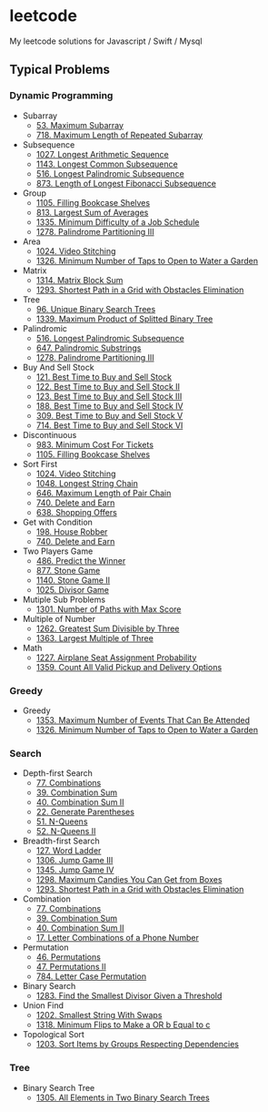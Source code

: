 # leetcode
My leetcode solutions for Javascript / Swift / Mysql

## Typical Problems

### Dynamic Programming

- Subarray
    - [53\. Maximum Subarray](./topics/dp/maximumSubarray.md)
    - [718\. Maximum Length of Repeated Subarray](./topics/dp/maximumLengthOfRepeatedSubarray.md)
- Subsequence
    - [1027\. Longest Arithmetic Sequence](./topics/dp/longestArithmeticSequence.md)
    - [1143\. Longest Common Subsequence](./topics/dp/longestCommonSubsequence.md)
    - [516\. Longest Palindromic Subsequence](./topics/dp/longestPalindromicSubsequence.md)
    - [873\. Length of Longest Fibonacci Subsequence](./topics/dp/lengthOfLongestFibonacciSubsequence.md)
- Group
    - [1105\. Filling Bookcase Shelves](./topics/dp/fillingBookcaseShelves.md)
    - [813\. Largest Sum of Averages](./topics/dp/largestSumOfAverages.md)
    - [1335\. Minimum Difficulty of a Job Schedule](./topics/dp/minimumDifficultyOfAJobSchedule.md)
    - [1278\. Palindrome Partitioning III](./topics/dp/palindrome-partitioning-iii.md)
- Area
    - [1024\. Video Stitching](./topics/dp/videoStitching.md)
    - [1326\. Minimum Number of Taps to Open to Water a Garden](./topics/dp/minimumNumberOfTapsToOpenToWaterAGarden.md)
- Matrix
    - [1314\. Matrix Block Sum](./topics/dp/matrixBlockSum.md)
    - [1293\. Shortest Path in a Grid with Obstacles Elimination](./topics/search/shortestPathInAGridWithObstaclesElimination.md)
- Tree
    - [96\. Unique Binary Search Trees](./topics/dp/uniqueBinarySearchTrees.md)
    - [1339\. Maximum Product of Splitted Binary Tree](./topics/dp/maximumProductOfSplittedBinaryTree.md)
- Palindromic
    - [516\. Longest Palindromic Subsequence](./topics/dp/longestPalindromicSubsequence.md)
    - [647\. Palindromic Substrings](./topics/dp/palindromicSubstrings.md)
    - [1278\. Palindrome Partitioning III](./topics/dp/palindrome-partitioning-iii.md)
- Buy And Sell Stock
    - [121\. Best Time to Buy and Sell Stock](./topics/dp/bestTimeToBuyAndSellStock.md)
    - [122\. Best Time to Buy and Sell Stock II](./topics/dp/bestTimeToBuyAndSellStockII.md)
    - [123\. Best Time to Buy and Sell Stock III](./topics/dp/bestTimeToBuyAndSellStockIII.md)
    - [188\. Best Time to Buy and Sell Stock IV](./topics/dp/bestTimeToBuyAndSellStockIV.md)
    - [309\. Best Time to Buy and Sell Stock V](./topics/dp/bestTimeToBuyAndSellStockV.md)
    - [714\. Best Time to Buy and Sell Stock VI](./topics/dp/bestTimeToBuyAndSellStockVI.md)
- Discontinuous
    - [983\. Minimum Cost For Tickets](./topics/dp/minimumCostForTickets.md)
    - [1105\. Filling Bookcase Shelves](./topics/dp/fillingBookcaseShelves.md)
- Sort First
    - [1024\. Video Stitching](./topics/dp/videoStitching.md)
    - [1048\. Longest String Chain](./topics/dp/longestStringChain.md)
    - [646\. Maximum Length of Pair Chain](./topics/dp/maximumLengthOfPairChain.md)
    - [740\. Delete and Earn](./topics/dp/deleteAndEarn.md)
    - [638\. Shopping Offers](./topics/dp/shoppingOffers.md)
- Get with Condition
    - [198\. House Robber](./topics/dp/houseRobber.md)
    - [740\. Delete and Earn](./topics/dp/deleteAndEarn.md)
- Two Players Game
    - [486\. Predict the Winner](./topics/dp/predictTheWinner.md)
    - [877\. Stone Game](./topics/dp/stoneGame.md)
    - [1140\. Stone Game II](./topics/dp/stoneGameII.md)
    - [1025\. Divisor Game](./topics/dp/divisorGame.md)
- Mutiple Sub Problems
    - [1301\. Number of Paths with Max Score](./topics/dp/numberOfPathsWithMaxScore.md)
- Multiple of Number
    - [1262\. Greatest Sum Divisible by Three](./topics/dp/greatest-sum-divisible-by-three.md)
    - [1363\. Largest Multiple of Three](./topics/dp/largest-multiple-of-three.md)
- Math
    - [1227\. Airplane Seat Assignment Probability](./topics/dp/airplaneSeatAssignmentProbability.md)
    - [1359\. Count All Valid Pickup and Delivery Options](./topics/dp/count-all-valid-pickup-and-delivery-options.md)
    
### Greedy
- Greedy
    - [1353\. Maximum Number of Events That Can Be Attended](./topics/dp/maximum-number-of-events-that-can-be-attended.md)
    - [1326\. Minimum Number of Taps to Open to Water a Garden](./topics/dp/minimumNumberOfTapsToOpenToWaterAGarden.md)

### Search

- Depth-first Search
    - [77\. Combinations](./topics/search/combinations.md)
    - [39\. Combination Sum](./topics/search/combinationSum.md)
    - [40\. Combination Sum II](./topics/search/combinationSumII.md)
    - [22\. Generate Parentheses](./topics/search/generateParentheses.md)
    - [51\. N-Queens](./topics/search/n-queens.md)
    - [52\. N-Queens II](./topics/search/n-queensII.md)
- Breadth-first Search
    - [127\. Word Ladder](./topics/search/wordLadder.md)
    - [1306\. Jump Game III](./topics/search/jumpGameIII.md)
    - [1345\. Jump Game IV](./topics/search/jumpGameIV.md)
    - [1298\. Maximum Candies You Can Get from Boxes](./topics/search/maximumCandiesYouCanGetFromBoxes.md)
    - [1293\. Shortest Path in a Grid with Obstacles Elimination](./topics/search/shortestPathInAGridWithObstaclesElimination.md)
- Combination
    - [77\. Combinations](./topics/search/combinations.md)
    - [39\. Combination Sum](./topics/search/combinationSum.md)
    - [40\. Combination Sum II](./topics/search/combinationSumII.md)
    - [17\. Letter Combinations of a Phone Number](./topics/search/letterCombinationsOfAPhoneNumber)
- Permutation
    - [46\. Permutations](./topics/search/permutations.md)
    - [47\. Permutations II](./topics/search/permutationsII.md)
    - [784\. Letter Case Permutation](./topics/search/letterCasePermutation.md)
- Binary Search
    - [1283\. Find the Smallest Divisor Given a Threshold](./topics/search/find-the-smallest-divisor-given-a-threshold.md)
- Union Find
    - [1202\. Smallest String With Swaps](./topics/search/smallest-string-with-swaps.md)
    - [1318\. Minimum Flips to Make a OR b Equal to c](./topics/search/minimumFlipsToMakeAOrBQqualToC.md)
- Topological Sort
    - [1203\. Sort Items by Groups Respecting Dependencies](./topics/search/sort-items-by-groups-respecting-dependencies.md)

### Tree

- Binary Search Tree
    - [1305\. All Elements in Two Binary Search Trees](./topics/tree/allElementsInTwoBinarySearchTrees.md)